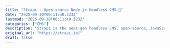 ```yaml
---
title: "Strapi - Open source Node.js Headless CMS 🚀"
date: "2025-09-30T00:11:40.323Z"
lastmod: "2025-09-30T00:11:40.323Z"
categories: ["CMS"]
description: "Strapi is the next-gen headless CMS, open-source, JavaScript/TypeScript, enabling content-rich experiences to be created, managed and exposed to any digital device."
original_url: "https://strapi.io/"
draft: false
---
```

